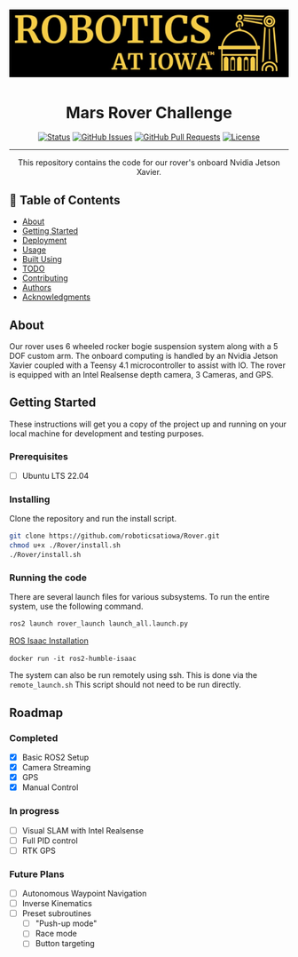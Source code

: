 <h1 align="center"><img src="https://github.com/roboticsatiowa/Documents-and-Resources/raw/main/Media/Banner.png?raw=true"/></h1>

<h1 align="center">Mars Rover Challenge</h1>

<div align="center">

[![Status](https://img.shields.io/badge/status-active-success.svg)]()
[![GitHub Issues](https://img.shields.io/github/issues/roboticsatiowa/Rover.svg)](https://github.com/roboticsatiowa/Rover/issues)
[![GitHub Pull Requests](https://img.shields.io/github/issues-pr/roboticsatiowa/Rover.svg)](https://github.com/roboticsatiowa/Rover/pulls)
[![License](https://img.shields.io/badge/license-GPL-blue.svg)](/LICENSE)

</div>

---

<p align="center">
    This repository contains the code for our rover's onboard Nvidia Jetson Xavier.
    <br>
</p>

## 📝 Table of Contents

- [About](#about)
- [Getting Started](#getting_started)
- [Deployment](#deployment)
- [Usage](#usage)
- [Built Using](#built_using)
- [TODO](../TODO.md)
- [Contributing](../CONTRIBUTING.md)
- [Authors](#authors)
- [Acknowledgments](#acknowledgement)

## About <a name = "about"></a>

Our rover uses 6 wheeled rocker bogie suspension system along with a 5 DOF custom arm. The onboard computing is handled by an Nvidia Jetson Xavier coupled with a Teensy 4.1 microcontroller to assist with IO. The rover is equipped with an Intel Realsense depth camera, 3 Cameras, and GPS.

## Getting Started <a name = "getting_started"></a>

These instructions will get you a copy of the project up and running on your local machine for development and testing purposes.

### Prerequisites

- [ ] Ubuntu LTS 22.04

### Installing

Clone the repository and run the install script.

```bash
git clone https://github.com/roboticsatiowa/Rover.git
chmod u+x ./Rover/install.sh
./Rover/install.sh
```

### Running the code

There are several launch files for various subsystems. To run the entire system, use the following command.

```bash
ros2 launch rover_launch launch_all.launch.py
```

[ROS Isaac Installation](https://nvidia-isaac-ros.github.io/getting_started/isaac_ros_buildfarm_cdn.html)

`docker run -it ros2-humble-isaac`

The system can also be run remotely using ssh. This is done via the ```remote_launch.sh```
This script should not need to be run directly.

## Roadmap

### Completed

- [x] Basic ROS2 Setup
- [x] Camera Streaming
- [x] GPS
- [x] Manual Control

### In progress

- [ ] Visual SLAM with Intel Realsense
- [ ] Full PID control
- [ ] RTK GPS

### Future Plans

- [ ] Autonomous Waypoint Navigation
- [ ] Inverse Kinematics
- [ ] Preset subroutines
  - [ ] "Push-up mode"
  - [ ] Race mode
  - [ ] Button targeting
